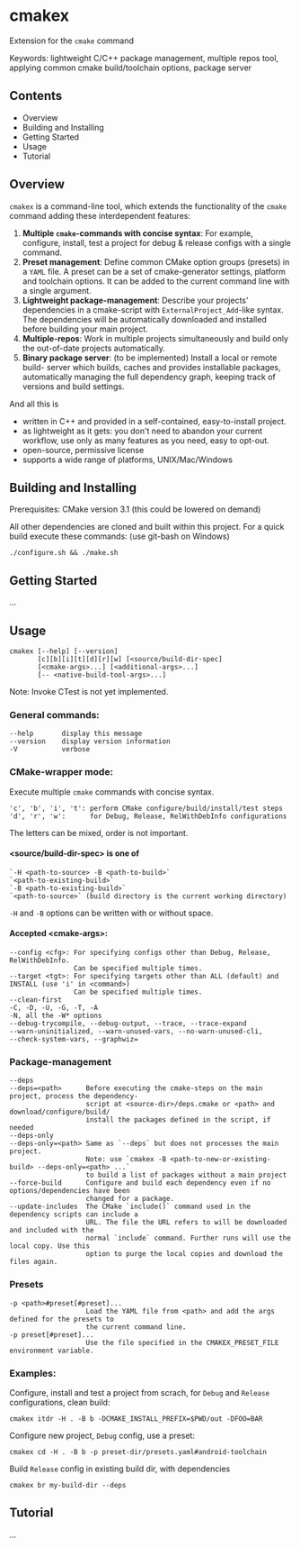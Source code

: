 # cmakex

Extension for the `cmake` command

Keywords: lightweight C/C++ package management, multiple repos tool,
applying common cmake build/toolchain options, package server

## Contents

- Overview
- Building and Installing
- Getting Started
- Usage
- Tutorial

## Overview

`cmakex` is a command-line tool, which extends the functionality of the `cmake`
command adding these interdependent features:

1. **Multiple `cmake`-commands with concise syntax**: For example, configure,
   install, test a project for debug & release configs with a single command.
2. **Preset management**: Define common CMake option groups (presets) in a `YAML`
   file. A preset can be a set of cmake-generator settings, platform and
   toolchain options. It can be added to the current command line with
   a single argument.
3. **Lightweight package-management**: Describe your projects' dependencies in a
   cmake-script with `ExternalProject_Add`-like syntax. The dependencies will
   be automatically downloaded and installed before building your main project.
4. **Multiple-repos**: Work in multiple projects simultaneously and build only
   the out-of-date projects automatically.
5. **Binary package server**: (to be implemented) Install a local or remote build-
   server which builds, caches and provides installable packages, automatically
   managing the full dependency graph, keeping track of versions and build
   settings.

And all this is

- written in C++ and provided in a self-contained, easy-to-install project.
- as lightweight as it gets: you don't need to abandon your current workflow,
  use only as many features as you need, easy to opt-out.
- open-source, permissive license
- supports a wide range of platforms, UNIX/Mac/Windows

## Building and Installing

Prerequisites: CMake version 3.1 (this could be lowered on demand)

All other dependencies are cloned and built within this project.
For a quick build execute these commands: (use git-bash on Windows)

    ./configure.sh && ./make.sh

## Getting Started

...

## Usage

    cmakex [--help] [--version]
           [c][b][i][t][d][r][w] [<source/build-dir-spec]
           [<cmake-args>...] [<additional-args>...]
           [-- <native-build-tool-args>...]

Note: Invoke CTest is not yet implemented.

### General commands:

    --help       display this message
    --version    display version information
    -V           verbose

### CMake-wrapper mode:

Execute multiple `cmake` commands with concise syntax.

    'c', 'b', 'i', 't': perform CMake configure/build/install/test steps
    'd', 'r', 'w':      for Debug, Release, RelWithDebInfo configurations

The letters can be mixed, order is not important.

#### &lt;source/build-dir-spec&gt; is one of

    `-H <path-to-source> -B <path-to-build>`
    `<path-to-existing-build>`
    `-B <path-to-existing-build>`
    `<path-to-source>` (build directory is the current working directory)

`-H` and `-B` options can be written with or without space.

#### Accepted &lt;cmake-args&gt;:

    --config <cfg>: For specifying configs other than Debug, Release, RelWithDebInfo.
                    Can be specified multiple times.
    --target <tgt>: For specifying targets other than ALL (default) and INSTALL (use 'i' in <command>)
                    Can be specified multiple times.
    --clean-first
    -C, -D, -U, -G, -T, -A
    -N, all the -W* options
    --debug-trycompile, --debug-output, --trace, --trace-expand
    --warn-uninitialized, --warn-unused-vars, --no-warn-unused-cli,
    --check-system-vars, --graphwiz=

### Package-management

    --deps
    --deps=<path>      Before executing the cmake-steps on the main project, process the dependency-
                       script at <source-dir>/deps.cmake or <path> and download/configure/build/
                       install the packages defined in the script, if needed
    --deps-only
    --deps-only=<path> Same as `--deps` but does not processes the main project.
                       Note: use `cmakex -B <path-to-new-or-existing-build> --deps-only=<path> ...`
                       to build a list of packages without a main project
    --force-build      Configure and build each dependency even if no options/dependencies have been
                       changed for a package.
    --update-includes  The CMake `include()` command used in the dependency scripts can include a
                       URL. The file the URL refers to will be downloaded and included with the
                       normal `include` command. Further runs will use the local copy. Use this
                       option to purge the local copies and download the files again.

### Presets

    -p <path>#preset[#preset]...
                       Load the YAML file from <path> and add the args defined for the presets to
                       the current command line.
    -p preset[#preset]...
                       Use the file specified in the CMAKEX_PRESET_FILE environment variable.

### Examples:

Configure, install and test a project from scrach, for `Debug` and `Release`
configurations, clean build:

    cmakex itdr -H . -B b -DCMAKE_INSTALL_PREFIX=$PWD/out -DFOO=BAR

Configure new project, `Debug` config, use a preset:

    cmakex cd -H . -B b -p preset-dir/presets.yaml#android-toolchain

Build `Release` config in existing build dir, with dependencies

    cmakex br my-build-dir --deps

## Tutorial

...
